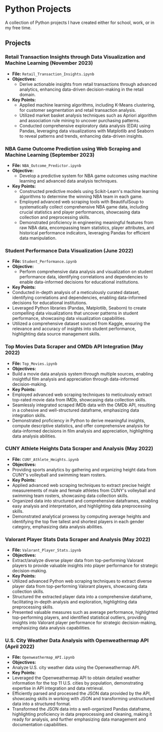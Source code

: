 # Python Projects

A collection of Python projects I have created either for school, work, or in my free time.

## Projects

### Retail Transaction Insights through Data Visualization and Machine Learning (November 2023)
- **File:** `Retail_Transaction_Insights.ipynb`
- **Objectives:**
  - Derive actionable insights from retail transactions through advanced analytics, enhancing data-driven decision-making in the retail domain.
- **Key Points:**
  - Applied machine learning algorithms, including K-Means clustering, for customer segmentation and retail transaction analysis.
  - Utilized market basket analysis techniques such as Apriori algorithm and association rule mining to uncover purchasing patterns.
  - Conducted comprehensive exploratory data analysis (EDA) using Pandas, leveraging data visualizations with Matplotlib and Seaborn to reveal patterns and trends, enhancing data-driven insights.

### NBA Game Outcome Prediction using Web Scraping and Machine Learning (September 2023)
- **File:** `NBA_Outcome_Predictor.ipynb`
- **Objective:**
  - Develop a predictive system for NBA game outcomes using machine learning and advanced data analysis techniques.
- **Key Points:**
  - Constructed predictive models using Scikit-Learn's machine learning algorithms to determine the winning NBA team in each game.
  - Employed advanced web scraping tools with BeautifulSoup to systematically collect comprehensive NBA game data, including crucial statistics and player performances, showcasing data collection and preprocessing skills.
  - Demonstrated proficiency in engineering meaningful features from raw NBA data, encompassing team statistics, player attributes, and historical performance indicators, leveraging Pandas for efficient data manipulation.

### Student Performance Data Visualization (June 2022)
- **File:** `Student_Performance.ipynb`
- **Objective:**
  - Perform comprehensive data analysis and visualization on student performance data, identifying correlations and dependencies to enable data-informed decisions for educational institutions.
- **Key Points:**
- Conducted in-depth analysis of a meticulously curated dataset, identifying correlations and dependencies, enabling data-informed decisions for educational institutions.
- Leveraged Python libraries (Pandas, Matplotlib, Seaborn) to create compelling data visualizations that uncover patterns in student performance, showcasing data visualization capabilities.
- Utilized a comprehensive dataset sourced from Kaggle, ensuring the relevance and accuracy of insights into student performance, highlighting data source management skills.

### Top Movies Data Scraper and OMDb API Integration (May 2022)
- **File:** `Top_Movies.ipynb`
- **Objectives:**
- Build a movie data analysis system through multiple sources, enabling insightful film analysis and appreciation through data-informed decision-making.
- **Key Points:**
- Employed advanced web scraping techniques to meticulously extract top-rated movie data from IMDb, showcasing data collection skills.
- Seamlessly integrated scraped IMDb data with the OMDb API, resulting in a cohesive and well-structured dataframe, emphasizing data integration skills.
- Demonstrated proficiency in Python to derive meaningful insights, compute descriptive statistics, and offer comprehensive analysis for data-informed decisions in film analysis and appreciation, highlighting data analysis abilities.

### CUNY Athlete Heights Data Scraper and Analysis (May 2022)
- **File:** `CUNY_Athlete_Heights.ipynb`
- **Objectives:**
- Providing sports analytics by gathering and organizing height data from CUNY's volleyball and swimming team rosters.
- **Key Points:**
- Applied advanced web scraping techniques to extract precise height measurements of male and female athletes from CUNY's volleyball and swimming team rosters, showcasing data collection skills.
- Organized data into structured and comprehensive dataframes, enabling easy analysis and interpretation, and highlighting data preprocessing skills.
- Demonstrated analytical prowess by computing average heights and identifying the top five tallest and shortest players in each gender category, emphasizing data analysis abilities.

### Valorant Player Stats Data Scraper and Analysis (May 2022)
- **File:** `Valorant_Player_Stats.ipynb`
- **Objectives:**
- Extract/analyze diverse player data from top-performing Valorant players to provide valuable insights into player performance for strategic decision-making.
- **Key Points:**
- Utilized advanced Python web scraping techniques to extract diverse player data from top-performing Valorant players, showcasing data collection skills.
- Structured the extracted player data into a comprehensive dataframe, facilitating in-depth analysis and exploration, highlighting data preprocessing skills.
- Presented valuable measures such as average performance, highlighted top-performing players, and identified statistical outliers, providing insights into Valorant player performance for strategic decision-making, emphasizing data analysis capabilities.

### U.S. City Weather Data Analysis with Openweathermap API (April 2022)
- **File:** `Openweathermap_API.ipynb`
- **Objectives:**
- Analyze U.S. city weather data using the Openweathermap API.
- **Key Points:**
- Leveraged the Openweathermap API to obtain detailed weather information for the top 11 U.S. cities by population, demonstrating expertise in API integration and data retrieval.
- Efficiently parsed and processed the JSON data provided by the API, showcasing skills in working with JSON and transforming unstructured data into a structured format.
- Transformed the JSON data into a well-organized Pandas dataframe, highlighting proficiency in data preprocessing and cleaning, making it ready for analysis, and further emphasizing data management and documentation capabilities.
